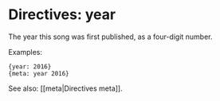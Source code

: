 # Directives: year

The year this song was first published, as a four-digit number.

Examples:

    {year: 2016}
    {meta: year 2016}

See also: [[meta|Directives meta]].
